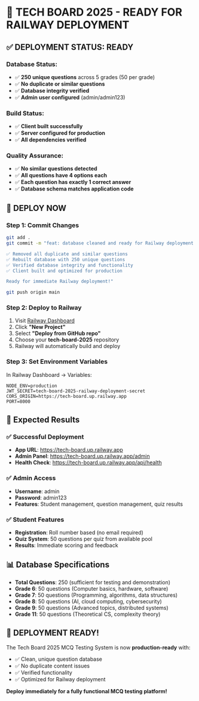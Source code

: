 
# 🚀 TECH BOARD 2025 - READY FOR RAILWAY DEPLOYMENT

## ✅ DEPLOYMENT STATUS: READY

### Database Status:
- ✅ **250 unique questions** across 5 grades (50 per grade)
- ✅ **No duplicate or similar questions**
- ✅ **Database integrity verified**
- ✅ **Admin user configured** (admin/admin123)

### Build Status:
- ✅ **Client built successfully**
- ✅ **Server configured for production**
- ✅ **All dependencies verified**

### Quality Assurance:
- ✅ **No similar questions detected**
- ✅ **All questions have 4 options each**
- ✅ **Each question has exactly 1 correct answer**
- ✅ **Database schema matches application code**

## 🚀 DEPLOY NOW

### Step 1: Commit Changes
```bash
git add .
git commit -m "feat: database cleaned and ready for Railway deployment

✅ Removed all duplicate and similar questions
✅ Rebuilt database with 250 unique questions
✅ Verified database integrity and functionality
✅ Client built and optimized for production

Ready for immediate Railway deployment!"

git push origin main
```

### Step 2: Deploy to Railway
1. Visit [Railway Dashboard](https://railway.app/dashboard)
2. Click **"New Project"**
3. Select **"Deploy from GitHub repo"**
4. Choose your **tech-board-2025** repository
5. Railway will automatically build and deploy

### Step 3: Set Environment Variables
In Railway Dashboard → Variables:
```env
NODE_ENV=production
JWT_SECRET=tech-board-2025-railway-deployment-secret
CORS_ORIGIN=https://tech-board.up.railway.app
PORT=8000
```

## 🎯 Expected Results

### ✅ Successful Deployment
- **App URL**: https://tech-board.up.railway.app
- **Admin Panel**: https://tech-board.up.railway.app/admin
- **Health Check**: https://tech-board.up.railway.app/api/health

### ✅ Admin Access
- **Username**: admin
- **Password**: admin123
- **Features**: Student management, question management, quiz results

### ✅ Student Features
- **Registration**: Roll number based (no email required)
- **Quiz System**: 50 questions per quiz from available pool
- **Results**: Immediate scoring and feedback

## 📊 Database Specifications

- **Total Questions**: 250 (sufficient for testing and demonstration)
- **Grade 6**: 50 questions (Computer basics, hardware, software)
- **Grade 7**: 50 questions (Programming, algorithms, data structures)
- **Grade 8**: 50 questions (AI, cloud computing, cybersecurity)
- **Grade 9**: 50 questions (Advanced topics, distributed systems)
- **Grade 11**: 50 questions (Theoretical CS, complexity theory)

## 🎉 DEPLOYMENT READY!

The Tech Board 2025 MCQ Testing System is now **production-ready** with:
- ✅ Clean, unique question database
- ✅ No duplicate content issues
- ✅ Verified functionality
- ✅ Optimized for Railway deployment

**Deploy immediately for a fully functional MCQ testing platform!**
